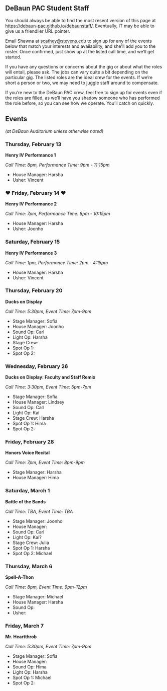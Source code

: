 ## DeBaun PAC Student Staff

You should always be able to find the most resent version of this page at <https://debaun-pac.github.io/debaunstaff/>. Eventually, IT may be able to give us a friendlier URL pointer.

Email Shawna at <scathey@stevens.edu>  to sign up for any of the events below that match your interests and availability, and she'll add you to the roster. Once confirmed, just show up at the listed call time, and we’ll get started.

If you have any questions or concerns about the gig or about what the roles will entail, please ask. The jobs can vary quite a bit depending on the particular gig. The listed roles are the ideal crew for the events. If we’re short a person or two, we may need to juggle staff around to compensate.

If you’re new to the DeBaun PAC crew, feel free to sign up for events even if the roles are filled, as we’ll have you shadow someone who has performed the role before, so you can see how we operate. You’ll catch on quickly.


## Events
*(at DeBaun Auditorium unless otherwise noted)*


### Thursday, February 13

**Henry IV Performance 1**

_Call Time: 8pm, Performance Time: 9pm - 11:15pm_

- House Manager: Harsha
- Usher: Vincent

### ♥ Friday, February 14 ♥

**Henry IV Performance 2**

_Call Time: 7pm, Performance Time: 8pm - 10:15pm_

- House Manager: Harsha
- Usher: Joonho

### Saturday, February 15

**Henry IV Performance 3**

_Call Time: 1pm, Performance Time: 2pm - 4:15pm_

- House Manager: Harsha
- Usher: Vincent

### Thursday, February 20

**Ducks on Display**

_Call Time: 5:30pm, Event Time: 7pm-9pm_

- Stage Manager: Sofia
- House Manager: Joonho
- Sound Op: Carl
- Light Op: Harsha
- Stage Crew: 
- Spot Op 1:
- Spot Op 2: 


### Wednesday, February 26

**Ducks on Display: Faculty and Staff Remix**

_Call Time: 3:30pm, Event Time: 5pm-7pm_

- Stage Manager: Sofia
- House Manager: Lindsey
- Sound Op: Carl
- Light Op: Kai
- Stage Crew: Harsha
- Spot Op 1: Hima
- Spot Op 2: 


### Friday, February 28

**Honors Voice Recital**

_Call Time: 7pm, Event Time: 8pm-9pm_

- Stage Manager: Harsha
- House Manager: Hima


### Saturday, March 1

**Battle of the Bands**

_Call Time: TBA, Event Time: TBA_

- Stage Manager: Joonho
- House Manager: 
- Sound Op: Carl
- Light Op: Kai?
- Stage Crew: Julia
- Spot Op 1: Harsha
- Spot Op 2: Michael


### Thursday, March 6

**Spell-A-Thon**

_Call Time: 8pm, Event Time: 9pm-12pm_

- Stage Manager: Michael
- House Manager: Harsha
- Sound Op:
- Usher:

### Friday, March 7

**Mr. Heartthrob**

_Call Time: 5:30pm, Event Time: 7pm-9pm_

- Stage Manager: Sofia
- House Manager:
- Sound Op: Hima
- Light Op: Harsha
- Spot Op 1: Michael
- Spot Op 2: 
